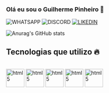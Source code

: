 ### Olá eu sou o Guilherme Pinheiro 👋

![WHATSAPP](https://img.shields.io/badge/WhatsApp-25D366?style=for-the-badge&logo=whatsapp&logoColor=whiten)
![DISCORD](https://img.shields.io/badge/Discord-7289DA?style=for-the-badge&logo=discord&logoColor=white)
[![LIKEDIN](https://img.shields.io/badge/LinkedIn-0077B5?style=for-the-badge&logo=linkedin&logoColor=white)](https://www.linkedin.com/in/guilherme-pinheiro-823833218?utm_source=share&utm_campaign=share_via&utm_content=profile&utm_medium=android_app)

![Anurag's GitHub stats](https://github-readme-stats.vercel.app/api?username=G22-dev&show_icons=true&theme=dracula)

## Tecnologias que utilizo 🔥

<div style="display: inline_block"><br/>
  <img aling= "center" alt="html5" src="https://user-images.githubusercontent.com/25181517/192108891-d86b6220-e232-423a-bf5f-90903e6887c3.png" width="50" height="50" />
  <img aling= "center" alt="html5" src="https://user-images.githubusercontent.com/25181517/183568594-85e280a7-0d7e-4d1a-9028-c8c2209e073c.png" width="50" height="50" />
  <img aling= "center" alt="html5" src="https://user-images.githubusercontent.com/25181517/117447155-6a868a00-af3d-11eb-9cfe-245df15c9f3f.png" width="50" height="50" />
  <img aling= "center" alt="html5" src="https://user-images.githubusercontent.com/25181517/183423507-c056a6f9-1ba8-4312-a350-19bcbc5a8697.png" width="50" height="50" />
  <img aling= "center" alt="html5" src="https://user-images.githubusercontent.com/25181517/192158954-f88b5814-d510-4564-b285-dff7d6400dad.png" width="50" height="50" />
</div>
